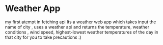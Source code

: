 # Weather App
 my first atempt in fetching api
Its a weather web app which takes input the name of city , uses a weather api and returns the temperature, weather conditions , wind speed, highest-lowest weather temperatures of the day in that city for you to take precautions :) 
